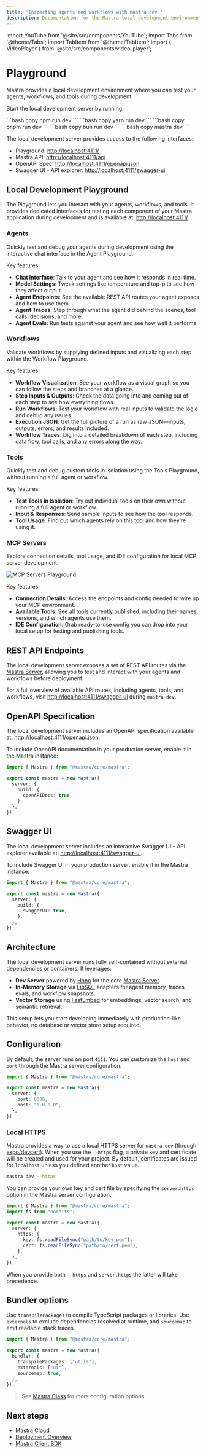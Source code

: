 ```yaml
---
title: 'Inspecting agents and workflows with mastra dev '
description: Documentation for the Mastra local development environment for Mastra applications.
---
```


import YouTube from '@site/src/components/YouTube';
import Tabs from '@theme/Tabs';
import TabItem from '@theme/TabItem';
import { VideoPlayer } from '@site/src/components/video-player';

# Playground

Mastra provides a local development environment where you can test your agents, workflows, and tools during development.

Start the local development server by running:

<Tabs>
  <TabItem value="npm" label="npm">
    ```bash copy
    npm run dev
    ```
  </TabItem>
  <TabItem value="yarn" label="yarn">
    ```bash copy
    yarn run dev
    ```
  </TabItem>
  <TabItem value="pnpm" label="pnpm">
    ```bash copy
    pnpm run dev
    ```
  </TabItem>
  <TabItem value="bun" label="bun">
    ```bash copy
    bun run dev
    ```
  </TabItem>
  <TabItem value="mastra" label="mastra">
    ```bash copy
    mastra dev
    ```
  </TabItem>
</Tabs>

The local development server provides access to the following interfaces:

- Playground: [http://localhost:4111/](http://localhost:4111/)
- Mastra API: [http://localhost:4111/api](http://localhost:4111/api)
- OpenAPI Spec: [http://localhost:4111/openapi.json](http://localhost:4111/openapi.json)
- Swagger UI – API explorer: [http://localhost:4111/swagger-ui](http://localhost:4111/swagger-ui)

## Local Development Playground

The Playground lets you interact with your agents, workflows, and tools. It provides dedicated interfaces for testing each component of your Mastra application during development and is available at: [http://localhost:4111/](http://localhost:4111/).

<YouTube id="spGlcTEjuXY" startTime={126}/>

### Agents

Quickly test and debug your agents during development using the interactive chat interface in the Agent Playground.

<VideoPlayer
  src="https://res.cloudinary.com/mastra-assets/video/upload/v1751406022/local-dev-agents-playground_100_m3begx.mp4"
/>

Key features:

- **Chat Interface**: Talk to your agent and see how it responds in real time.
- **Model Settings**: Tweak settings like temperature and top-p to see how they affect output.
- **Agent Endpoints**: See the available REST API routes your agent exposes and how to use them.
- **Agent Traces**: Step through what the agent did behind the scenes, tool calls, decisions, and more.
- **Agent Evals**: Run tests against your agent and see how well it performs.

### Workflows

Validate workflows by supplying defined inputs and visualizing each step within the Workflow Playground.

<VideoPlayer
  src="https://res.cloudinary.com/mastra-assets/video/upload/v1751406027/local-dev-workflows-playground_100_rbc466.mp4"
/>

Key features:

- **Workflow Visualization**: See your workflow as a visual graph so you can follow the steps and branches at a glance.
- **Step Inputs & Outputs**: Check the data going into and coming out of each step to see how everything flows.
- **Run Workflows**: Test your workflow with real inputs to validate the logic and debug any issues.
- **Execution JSON**: Get the full picture of a run as raw JSON—inputs, outputs, errors, and results included.
- **Workflow Traces**: Dig into a detailed breakdown of each step, including data flow, tool calls, and any errors along the way.

### Tools

Quickly test and debug custom tools in isolation using the Tools Playground, without running a full agent or workflow.

<VideoPlayer
  src="https://res.cloudinary.com/mastra-assets/video/upload/v1751406316/local-dev-agents-tools_100_fe1jdt.mp4"
/>

Key features:

- **Test Tools in Isolation**: Try out individual tools on their own without running a full agent or workflow.
- **Input & Responses**: Send sample inputs to see how the tool responds.
- **Tool Usage**: Find out which agents rely on this tool and how they’re using it.

### MCP Servers

Explore connection details, tool usage, and IDE configuration for local MCP server development.

![MCP Servers Playground](/img/local-dev/local-dev-mcp-server-playground.jpg)

Key features:

- **Connection Details**: Access the endpoints and config needed to wire up your MCP environment.
- **Available Tools**: See all tools currently published, including their names, versions, and which agents use them.
- **IDE Configuration**: Grab ready-to-use config you can drop into your local setup for testing and publishing tools.

## REST API Endpoints

The local development server exposes a set of REST API routes via the [Mastra Server](/docs/deployment/server-deployment), allowing you to test and interact with your agents and workflows before deployment.

For a full overview of available API routes, including agents, tools, and workflows, visit [http://localhost:4111/swagger-ui](http://localhost:4111/swagger-ui) during `mastra dev`.

## OpenAPI Specification

The local development server includes an OpenAPI specification available at: [http://localhost:4111/openapi.json](http://localhost:4111/openapi.json).

To include OpenAPI documentation in your production server, enable it in the Mastra instance:

```typescript {6} filename="src/mastra/index.ts" copy
import { Mastra } from "@mastra/core/mastra";

export const mastra = new Mastra({
  server: {
    build: {
      openAPIDocs: true,
    },
  },
});
```

## Swagger UI

The local development server includes an interactive Swagger UI - API explorer available at: [http://localhost:4111/swagger-ui](http://localhost:4111/swagger-ui).

To include Swagger UI in your production server, enable it in the Mastra instance:

```typescript {6} filename="src/mastra/index.ts" copy
import { Mastra } from "@mastra/core/mastra";

export const mastra = new Mastra({
  server: {
    build: {
      swaggerUI: true,
    },
  },
});
```

## Architecture

The local development server runs fully self-contained without external dependencies or containers. It leverages:

- **Dev Server** powered by [Hono](https://hono.dev) for the core [Mastra Server](/docs/deployment/server-deployment).
- **In-Memory Storage** via [LibSQL](https://libsql.org/) adapters for agent memory, traces, evals, and workflow snapshots.
- **Vector Storage** using [FastEmbed](https://github.com/qdrant/fastembed) for embeddings, vector search, and semantic retrieval.

This setup lets you start developing immediately with production-like behavior, no database or vector store setup required.

## Configuration

By default, the server runs on port `4111`. You can customize the `host` and `port` through the Mastra server configuration.

```typescript {5,6} filename="src/mastra/index.ts" copy
import { Mastra } from "@mastra/core/mastra";

export const mastra = new Mastra({
  server: {
    port: 8080,
    host: "0.0.0.0",
  },
});
```

### Local HTTPS

Mastra provides a way to use a local HTTPS server for `mastra dev` (through [expo/devcert](https://github.com/expo/devcert)). When you use the `--https` flag, a private key and certificate will be created and used for your project. By default, certificates are issued for `localhost` unless you defined another `host` value.

```bash
mastra dev --https
```

You can provide your own key and cert file by specifying the `server.https` option in the Mastra server configuration.

```typescript {2,6-9} filename="src/mastra/index.ts" copy
import { Mastra } from "@mastra/core/mastra";
import fs from "node:fs";

export const mastra = new Mastra({
  server: {
    https: {
      key: fs.readFileSync("path/to/key.pem"),
      cert: fs.readFileSync("path/to/cert.pem"),
    },
  },
});
```

When you provide both `--https` and `server.https` the latter will take precedence.

## Bundler options

Use `transpilePackages` to compile TypeScript packages or libraries. Use `externals` to exclude dependencies resolved at runtime, and `sourcemap` to emit readable stack traces.

```typescript filename="src/mastra/index.ts" copy
import { Mastra } from "@mastra/core/mastra";

export const mastra = new Mastra({
  bundler: {
    transpilePackages: ["utils"],
    externals: ["ui"],
    sourcemap: true,
  },
});
```

> See [Mastra Class](/docs/reference/core/mastra-class) for more configuration options.

## Next steps

- [Mastra Cloud](/docs/mastra-cloud/overview)
- [Deployment Overview](/docs/deployment/overview)
- [Mastra Client SDK](/docs/server-db/mastra-client)
